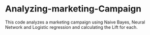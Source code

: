 # Analyzing-marketing-Campaign
This code analyzes a marketing campaign using Naive Bayes, Neural Network and Logistic regression and calculating the Lift for each.

